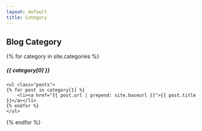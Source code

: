 ```yaml
---
layout: default
title: Category
---
```

<div class="page-content wc-container">
<h2>Blog Category </h2>  

{% for category in site.categories %}
    <h5>{{ category[0] }}</h5>

    <ul class="posts">
    {% for post in category[1] %}
        <li><a href="{{ post.url | prepend: site.baseurl }}">{{ post.title }}</a></li>
    {% endfor %}
    </ul>

{% endfor %}

</div>